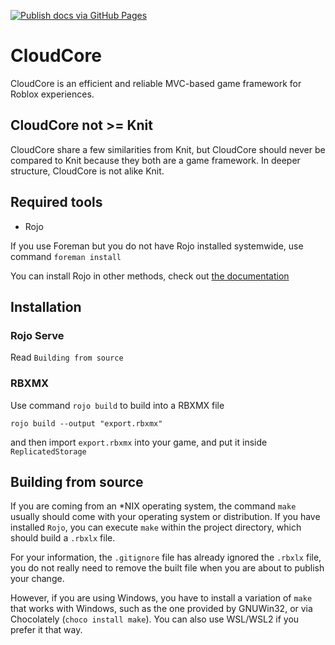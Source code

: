 [![Publish docs via GitHub Pages](https://github.com/7kayoh/cloudcore/actions/workflows/main.yml/badge.svg?branch=main)](https://github.com/7kayoh/cloudcore/actions/workflows/main.yml)

# CloudCore
CloudCore is an efficient and reliable MVC-based game framework for Roblox experiences.

## CloudCore not >= Knit
CloudCore share a few similarities from Knit, but CloudCore should never be compared to Knit because they both are a game framework. In deeper structure, CloudCore is not alike Knit.

## Required tools
- Rojo

If you use Foreman but you do not have Rojo installed systemwide, use command `foreman install`

You can install Rojo in other methods, check out [the documentation](https://rojo.space)

## Installation
### Rojo Serve
Read `Building from source`

### RBXMX
Use command `rojo build` to build into a RBXMX file
```
rojo build --output "export.rbxmx"
```

and then import `export.rbxmx` into your game, and put it inside `ReplicatedStorage`

## Building from source
If you are coming from an *NIX operating system, the command `make` usually should come with your operating system or distribution. If you have installed `Rojo`, you can execute `make` within the project directory, which should build a `.rbxlx` file.

For your information, the `.gitignore` file has already ignored the `.rbxlx` file, you do not really need to remove the built file when you are about to publish your change.

However, if you are using Windows, you have to install a variation of `make` that works with Windows, such as the one provided by GNUWin32, or via Chocolately (`choco install make`). You can also use WSL/WSL2 if you prefer it that way.
